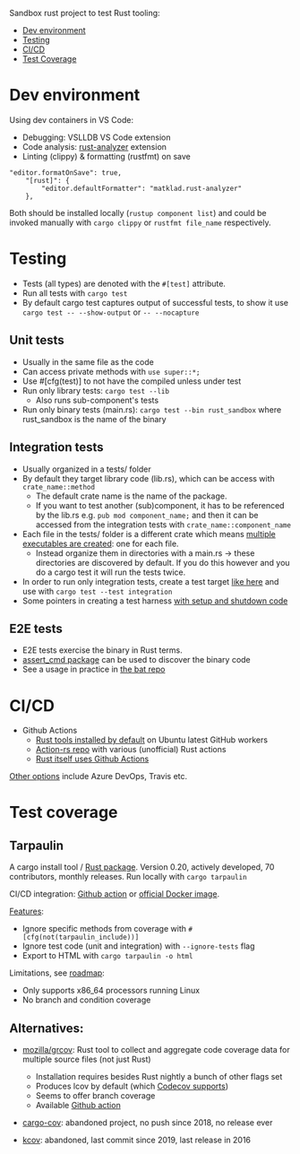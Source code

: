 Sandbox rust project to test Rust tooling:

- [Dev environment](#dev-environment)
- [Testing](#testing)
- [CI/CD](#cicd)
- [Test Coverage](#test-coverage)

# Dev environment
Using dev containers in VS Code: 
- Debugging: VSLLDB VS Code extension
- Code analysis: [rust-analyzer](https://marketplace.visualstudio.com/items?itemName=matklad.rust-analyzer) extension
- Linting (clippy) & formatting (rustfmt) on save
```
"editor.formatOnSave": true, 
    "[rust]": { 
        "editor.defaultFormatter": "matklad.rust-analyzer"
    },
```
Both should be installed locally (`rustup component list`) and could be invoked manually with `cargo clippy`
or `rustfmt file_name` respectively.

# Testing
- Tests (all types) are denoted with the `#[test]` attribute.
- Run all tests with `cargo test`
- By default cargo test captures output of successful tests, to show it use `cargo test --
--show-output` or `-- --nocapture`

## Unit tests
- Usually in the same file as the code
- Can access private methods with `use super::*;`
- Use #[cfg(test)] to not have the compiled unless under test
- Run only library tests: `cargo test --lib`
  - Also runs sub-component's tests
- Run only binary tests (main.rs): `cargo test --bin rust_sandbox` where rust_sandbox is the name of the binary

## Integration tests
- Usually organized in a tests/ folder
- By default they target library code (lib.rs), which can be access with `crate_name::method`
  - The default crate name is the name of the package.
  - If you want to test another (sub)component, it has to be referenced by the lib.rs e.g. `pub mod
    component_name;` and then it can be accessed from the integration tests with
    `crate_name::component_name`
- Each file in the tests/ folder is a different crate which means [multiple executables are created](https://mozilla.github.io/application-services/book/design/test-faster.html#appendix-how-to-avoid-redundant-compiles-for-benchmarks-and-integration-tests): one for each file.
  - Instead organize them in directories with a main.rs -> these directories are discovered by
    default. If you do this however and you do a cargo test it will run the tests twice.
- In order to run only integration tests, create a test target [like
  here](https://joshleeb.com/blog/rust-integration-tests/) and use with `cargo test --test integration` 
- Some pointers in creating a test harness [with setup and shutdown
  code](https://tjtelan.com/blog/rust-custom-test-harness/)

## E2E tests
- E2E tests exercise the binary in Rust terms.
- [assert_cmd package](https://crates.io/crates/assert_cmd) can be used to discover the binary code
- See a usage in practice in [the bat
  repo](https://github.com/sharkdp/bat/blob/master/tests/integration_tests.rs)

# CI/CD
- Github Actions
  - [Rust tools
    installed by default](https://github.com/actions/virtual-environments/blob/ubuntu20/20220227.1/images/linux/Ubuntu2004-Readme.md#rust-tools)
    on Ubuntu latest GitHub workers
  - [Action-rs repo](https://github.com/actions-rs) with various (unofficial) Rust actions
  - [Rust itself uses Github
    Actions](https://blog.rust-lang.org/inside-rust/2020/07/23/rust-ci-is-moving-to-github-actions.html)
  
[Other options](https://doc.rust-lang.org/cargo/guide/continuous-integration.html) include Azure
DevOps, Travis etc.  

# Test coverage
## Tarpaulin
A cargo install tool / [Rust package](https://crates.io/crates/cargo-tarpaulin). Version 0.20, actively developed, 70 contributors, monthly releases.
Run locally with `cargo tarpaulin` 

CI/CD integration: [Github action](https://github.com/marketplace/actions/rust-tarpaulin) or
[official Docker
image](https://github.com/xd009642/tarpaulin#github-actions).

[Features](https://github.com/xd009642/tarpaulin#features):  
- Ignore specific methods from coverage with `#[cfg(not(tarpaulin_include))]`
- Ignore test code (unit and integration) with `--ignore-tests` flag
- Export to HTML with `cargo tarpaulin -o html`

Limitations, see [roadmap](https://github.com/xd009642/tarpaulin#roadmap):  
- Only supports x86_64 processors running Linux
- No branch and condition coverage

## Alternatives:
- [mozilla/grcov](https://github.com/mozilla/grcov#example-how-to-generate-gcda-files-for-a-rust-project):
  Rust tool to collect and aggregate code coverage data for multiple source files (not just Rust)
  - Installation requires besides Rust nightly a bunch of other flags set
  - Produces lcov by default (which [Codecov
    supports](https://docs.codecov.com/docs/supported-report-formats))
  - Seems to offer branch coverage
  - Available [Github action](https://github.com/actions-rs/grcov)

- [cargo-cov](https://github.com/kennytm/cov): abandoned project, no push since 2018, no release
  ever

- [kcov](https://github.com/kennytm/cargo-kcov): abandoned, last commit since 2019, last release in 2016

